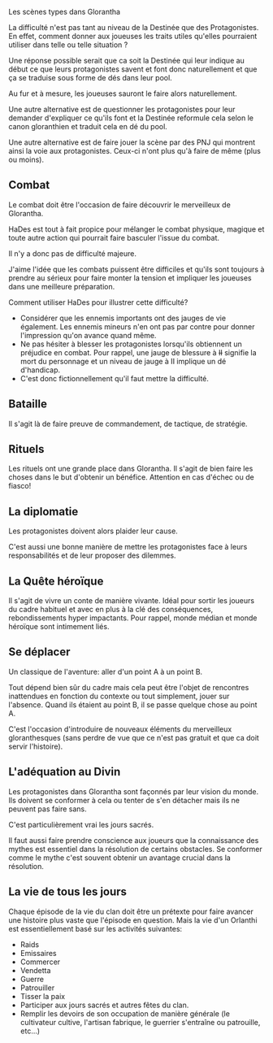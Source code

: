 Les scènes types dans Glorantha 

La difficulté n'est pas tant au niveau de la Destinée que des Protagonistes. En effet, comment donner aux joueuses les traits utiles qu'elles pourraient utiliser dans telle ou telle situation ?

Une réponse possible serait que ca soit la Destinée qui leur indique au début ce que leurs protagonistes savent et font donc naturellement et que ça se traduise sous forme de dés dans leur pool. 

Au fur et à mesure, les joueuses sauront le faire alors naturellement. 

Une autre alternative est de questionner les protagonistes pour leur demander d'expliquer ce qu'ils font et la Destinée reformule cela selon le canon gloranthien et traduit cela en dé du pool. 

Une autre alternative est de faire jouer la scène par des PNJ qui montrent ainsi la voie aux protagonistes. Ceux-ci n'ont plus qu'à faire de même (plus ou moins).

## Combat 

Le combat doit être l'occasion de faire découvrir le merveilleux de Glorantha. 

HaDes est tout à fait propice pour mélanger le combat physique, magique et toute autre action qui pourrait faire basculer l'issue du combat. 

Il n'y a donc pas de difficulté majeure. 

J'aime l'idée que les combats puissent être difficiles et qu'ils sont toujours à prendre au sérieux pour faire monter la tension et impliquer les joueuses dans une meilleure préparation. 

Comment utiliser HaDes pour illustrer cette difficulté? 

* Considérer que les ennemis importants ont des jauges de vie également. Les ennemis mineurs n'en ont pas par contre pour donner l'impression qu'on avance quand même. 
* Ne pas hésiter à blesser les protagonistes lorsqu'ils obtiennent un préjudice en combat. Pour rappel, une jauge de blessure à ~~II~~ signifie la mort du personnage et un niveau de jauge à II implique un dé d'handicap. 
* C'est donc fictionnellement qu'il faut mettre la difficulté.


## Bataille 

Il s'agit là de faire preuve de commandement, de tactique, de stratégie. 

## Rituels 

Les rituels ont une grande place dans Glorantha. Il s'agit de bien faire les choses dans le but d'obtenir un bénéfice. Attention en cas d'échec ou de fiasco!

## La diplomatie

Les protagonistes doivent alors plaider leur cause.

C'est aussi une bonne manière de mettre les protagonistes face à leurs responsabilités et de leur proposer des dilemmes. 
 
## La Quête héroïque 

Il s'agit de vivre un conte de manière vivante. Idéal pour sortir les joueurs du cadre habituel et avec en plus à la clé des conséquences, rebondissements hyper impactants. Pour rappel, monde médian et monde héroïque sont intimement liés. 

## Se déplacer 

Un classique de l'aventure: aller d'un point A à un point B. 

Tout dépend bien sûr du cadre mais cela peut être l'objet de rencontres inattendues en fonction du contexte ou tout simplement, jouer sur l'absence. Quand ils étaient au point B, il se passe quelque chose au point A. 

C'est l'occasion d'introduire de nouveaux éléments du merveilleux gloranthesques (sans perdre de vue que ce n'est pas gratuit et que ca doit servir l'histoire).

## L'adéquation au Divin 

Les protagonistes dans Glorantha sont façonnés par leur vision du monde. Ils doivent se conformer à cela ou tenter de s'en détacher mais ils ne peuvent pas faire sans. 

C'est particulièrement vrai les jours sacrés. 

Il faut aussi faire prendre conscience aux joueurs que la connaissance des mythes est essentiel dans la résolution de certains obstacles. Se conformer comme le mythe c'est souvent obtenir un avantage crucial dans la résolution. 

## La vie de tous les jours 

Chaque épisode de la vie du clan doit être un prétexte pour faire avancer une histoire plus vaste que l'épisode en question. Mais la vie d'un Orlanthi est essentiellement basé sur les activités suivantes: 

* Raids
* Emissaires
* Commercer
* Vendetta
* Guerre 
* Patrouiller 
* Tisser la paix
* Participer aux jours sacrés et autres fêtes du clan.  
* Remplir les devoirs de son occupation de manière générale (le cultivateur cultive, l'artisan fabrique, le guerrier s'entraîne ou patrouille, etc...)
